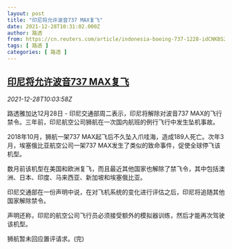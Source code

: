 ```yaml
---
layout: post
title: "印尼将允许波音737 MAX复飞"
date: 2021-12-28T10:31:02.000Z
author: 路透
from: https://cn.reuters.com/article/indonesia-boeing-737-1228-idCNKBS2J70KO
tags: [ 路透 ]
categories: [ 路透 ]
---
```

<!--1640687462000-->
[印尼将允许波音737 MAX复飞](https://cn.reuters.com/article/indonesia-boeing-737-1228-idCNKBS2J70KO)
------

<div>
<div><i>2021-12-28T10:03:58Z</i></div><p>路透雅加达12月28日 - 印尼交通部周二表示，印尼将解除对波音737 MAX的飞行禁令。三年前，印尼航空公司狮航在一次国内航班的例行飞行中发生坠机事故。</p><p>2018年10月，狮航一架737 MAX起飞后不久坠入爪哇海，造成189人死亡。次年3月，埃塞俄比亚航空公司一架737 MAX发生了类似的致命事件，促使全球停飞该机型。</p><p>数月前该机型在美国和欧洲复飞，而且最近其他国家也解除了禁飞令，其中包括澳洲、日本、印度、马来西亚、新加坡和埃塞俄比亚。</p><p>印尼交通部在一份声明中说，在对飞机系统的变化进行评估之后，印尼将追随其他国家解除禁令。</p><p>声明还称，印尼的航空公司飞行员必须接受额外的模拟器训练，然后才能再次驾驶该机型。</p><p>狮航暂未回应置评请求。(完)</p>
</div>
